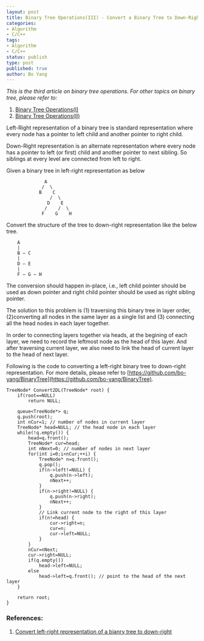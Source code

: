 ```yaml
---
layout: post
title: Binary Tree Operations(III) - Convert a Binary Tree to Down-Right Representation 
categories: 
- Algorithm
- C/C++
tags:
- Algorithm
- C/C++
status: publish
type: post
published: true
author: Bo Yang
---
```

_This is the third article on binary tree operations. For other topics on binary tree, please refer to:_

1. [Binary Tree Operations(I)](http://bo-yang.github.io/2014/05/26/binary-tree-traversal/)
2. [Binary Tree Operations(II)](http://bo-yang.github.io/2014/08/16/binary-tree-ii/)

Left-Right representation of a binary tree is standard representation where every node has a pointer to left child and another pointer to right child.

Down-Right representation is an alternate representation where every node has a pointer to left (or first) child and another pointer to next sibling. So siblings at every level are connected from left to right.

Given a binary tree in left-right representation as below

                  A
                 /  \
                B	 C
   	      	    	/  \
   	      	       D    E
                  /    /  \
                 F    G    H

Convert the structure of the tree to down-right representation like the below tree.

	   	A
	   	|
	   	B – C
	   	|
	   	D — E
	   	|
	   	F — G – H

The conversion should happen in-place, i.e., left child pointer should be used as down pointer and right child pointer should be used as right sibling pointer.

The solution to this problem is (1) traversing this binary tree in layer order, (2)converting all nodes in the same layer as a single list and (3) connecting all the head nodes in each layer together. 

In order to connecting layers together via heads, at the begining of each layer, we need to record the leftmost node as the head of this layer. And after traversing current layer, we also need to link the head of current layer to the head of next layer. 

Following is the code to converting a left-right binary tree to down-right representation. For more details, please refer to [https://github.com/bo-yang/BinaryTree](https://github.com/bo-yang/BinaryTree). 

	TreeNode* Convert2DL(TreeNode* root) {
		if(root==NULL)
			return NULL;

		queue<TreeNode*> q;
		q.push(root);
		int nCur=1; // number of nodes in current layer
		TreeNode* head=NULL; // the head node in each layer
		while(!q.empty()) {
			head=q.front();
			TreeNode* cur=head;
			int nNext=0; // number of nodes in next layer
			for(int i=0;i<nCur;++i) {
				TreeNode* n=q.front();
				q.pop();
				if(n->left!=NULL) {
					q.push(n->left);
					nNext++;
				}
				if(n->right!=NULL) {
					q.push(n->right);
					nNext++;
				}
				// Link current node to the right of this layer
				if(n!=head) { 
					cur->right=n;
					cur=n;
					cur->left=NULL;
				}
			}
			nCur=nNext;
			cur->right=NULL;
			if(q.empty())
				head->left=NULL;
			else 
				head->left=q.front(); // point to the head of the next layer
		}

		return root;
	}


### References:

1. [Convert left-right representation of a bianry tree to down-right](http://geeksquiz.com/convert-left-right-representation-bianry-tree-right/)
